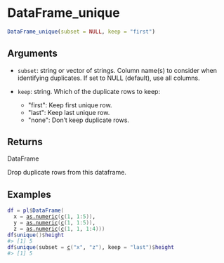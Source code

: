 # DataFrame_unique

```r
DataFrame_unique(subset = NULL, keep = "first")
```

## Arguments

- `subset`: string or vector of strings. Column name(s) to consider when identifying duplicates. If set to NULL (default), use all columns.
- `keep`: string. Which of the duplicate rows to keep:
    
     * "first": Keep first unique row.
     * "last": Keep last unique row.
     * "none": Don’t keep duplicate rows.

## Returns

DataFrame

Drop duplicate rows from this dataframe.

## Examples

<pre class='r-example'><code><span class='r-in'><span><span class='va'>df</span> <span class='op'>=</span> <span class='va'>pl</span><span class='op'>$</span><span class='fu'>DataFrame</span><span class='op'>(</span></span></span>
<span class='r-in'><span>  x <span class='op'>=</span> <span class='fu'><a href='https://rdrr.io/r/base/numeric.html'>as.numeric</a></span><span class='op'>(</span><span class='fu'><a href='https://rdrr.io/r/base/c.html'>c</a></span><span class='op'>(</span><span class='fl'>1</span>, <span class='fl'>1</span><span class='op'>:</span><span class='fl'>5</span><span class='op'>)</span><span class='op'>)</span>,</span></span>
<span class='r-in'><span>  y <span class='op'>=</span> <span class='fu'><a href='https://rdrr.io/r/base/numeric.html'>as.numeric</a></span><span class='op'>(</span><span class='fu'><a href='https://rdrr.io/r/base/c.html'>c</a></span><span class='op'>(</span><span class='fl'>1</span>, <span class='fl'>1</span><span class='op'>:</span><span class='fl'>5</span><span class='op'>)</span><span class='op'>)</span>,</span></span>
<span class='r-in'><span>  z <span class='op'>=</span> <span class='fu'><a href='https://rdrr.io/r/base/numeric.html'>as.numeric</a></span><span class='op'>(</span><span class='fu'><a href='https://rdrr.io/r/base/c.html'>c</a></span><span class='op'>(</span><span class='fl'>1</span>, <span class='fl'>1</span>, <span class='fl'>1</span><span class='op'>:</span><span class='fl'>4</span><span class='op'>)</span><span class='op'>)</span><span class='op'>)</span></span></span>
<span class='r-in'><span><span class='va'>df</span><span class='op'>$</span><span class='fu'>unique</span><span class='op'>(</span><span class='op'>)</span><span class='op'>$</span><span class='va'>height</span></span></span>
<span class='r-out co'><span class='r-pr'>#&gt;</span> [1] 5</span>
<span class='r-in'><span><span class='va'>df</span><span class='op'>$</span><span class='fu'>unique</span><span class='op'>(</span>subset <span class='op'>=</span> <span class='fu'><a href='https://rdrr.io/r/base/c.html'>c</a></span><span class='op'>(</span><span class='st'>"x"</span>, <span class='st'>"z"</span><span class='op'>)</span>, keep <span class='op'>=</span> <span class='st'>"last"</span><span class='op'>)</span><span class='op'>$</span><span class='va'>height</span></span></span>
<span class='r-out co'><span class='r-pr'>#&gt;</span> [1] 5</span>
 </code></pre>
